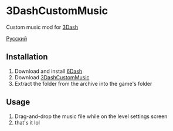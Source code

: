# 3DashCustomMusic
Custom music mod for [3Dash](https://delugedrop.itch.io/3dash)

[Русский](README-ru.md)

## Installation
1. Download and install [6Dash](https://github.com/cgytrus/SixDash#Installation)
2. Download [3DashCustomMusic](https://github.com/cgytrus/ThreeDashCustomMusic/releases/latest)
3. Extract the folder from the archive into the game's folder

## Usage
1. Drag-and-drop the music file while on the level settings screen
2. that's it lol
